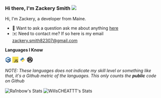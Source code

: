 ### Hi there, I'm Zackery Smith <img width="30" src="https://camo.githubusercontent.com/e8e7b06ecf583bc040eb60e44eb5b8e0ecc5421320a92929ce21522dbc34c891/68747470733a2f2f6d656469612e67697068792e636f6d2f6d656469612f6876524a434c467a6361737252346961377a2f67697068792e676966">
 

Hi, I'm Zackery, a developer from Maine.

<!-- - 🌱 I’m currently [Doing nothing :I so I guess I will just hide this.] -->
- 💬 Want to ask a question ask me about anything [here](https://github.com/WillsCHEATTT/WillsCHEATTT/discussions/categories/q-a)
- ✉️ Need to contact me? If so here is my email zackery.smith82307@gmail.com

**Languages I Know** 

<code><img height="20" src="https://raw.githubusercontent.com/github/explore/80688e429a7d4ef2fca1e82350fe8e3517d3494d/topics/cpp/cpp.png"></code>
<code><img height="20" src="https://raw.githubusercontent.com/github/explore/80688e429a7d4ef2fca1e82350fe8e3517d3494d/topics/javascript/javascript.png"></code>
<code><img height="20" src="https://raw.githubusercontent.com/github/explore/80688e429a7d4ef2fca1e82350fe8e3517d3494d/topics/python/python.png"></code>
<code><img height="20" src="https://raw.githubusercontent.com/github/explore/80688e429a7d4ef2fca1e82350fe8e3517d3494d/topics/rust/rust.png"></code>

*NOTE: These languages does not indicate my skill level or something like that, it's a Github metric of the languages. This only counts the **public** code on Github*

<img align="center" src="https://github-readme-stats.vercel.app/api/top-langs/?username=ZackeryRSmith&layout=compact&bg_color=0,232526,414345&icon_color=ffffff&title_color=ffffff&text_color=ffffff&line_height=30&v=5" alt="Ra1nbow's Stats" /></a>
<img align="center" src="https://github-readme-stats.anuraghazra1.vercel.app/api?username=ZackeryRSmith&custom_title=My Github Stats&show_icons=true&bg_color=0,232526,414345&icon_color=82FF99&title_color=ffffff&text_color=ffffff&line_height=20.5&v=5&count_private=true" alt="WillsCHEATTT's Stats"/></a>
